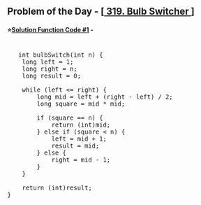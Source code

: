 ## Problem of the Day - [<a href="https://leetcode.com/problems/bulb-switcher/"> 319. Bulb Switcher </a>]


#### ⭐<ins>Solution Function Code #1</ins> -
<pre>

   int bulbSwitch(int n) {
    long left = 1;
    long right = n;
    long result = 0;

    while (left <= right) {
        long mid = left + (right - left) / 2;
        long square = mid * mid;

        if (square == n) {
            return (int)mid;
        } else if (square < n) {
            left = mid + 1;
            result = mid;
        } else {
            right = mid - 1;
        }
    }

    return (int)result;
}
</pre>
